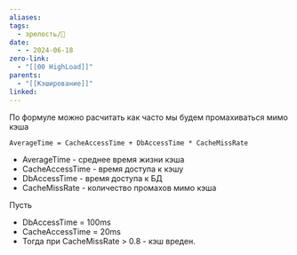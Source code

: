 ```yaml
---
aliases: 
tags:
  - зрелость/🌱
date:
  - - 2024-06-18
zero-link:
  - "[[00 HighLoad]]"
parents:
  - "[[Кэширование]]"
linked:
---
```

По формуле можно расчитать как часто мы будем промахиваться мимо кэша

```
AverageTime = CacheAccessTime + DbAccessTime * CacheMissRate
```
- AverageTime - среднее время жизни кэша
- CacheAccessTime - время доступа к кэшу
- DbAccessTime - время доступа к БД
- CacheMissRate - количество промахов мимо кэша

Пусть
- DbAccessTime = 100ms
- CacheAccessTime = 20ms
- Тогда при CacheMissRate > 0.8 - кэш вреден.